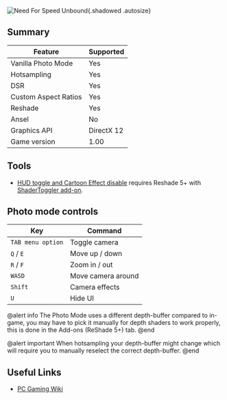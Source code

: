 ![Need For Speed Unbound](Images\nfsunbound.png "Shot by tripps"){.shadowed .autosize}

## Summary

Feature | Supported
--|--
Vanilla Photo Mode | Yes
Hotsampling | Yes
DSR | Yes
Custom Aspect Ratios | Yes
Reshade | Yes
Ansel | No
Graphics API | DirectX 12
Game version | 1.00

## Tools

* [HUD toggle and Cartoon Effect disable](../ShaderTogglers/nfs_unbound.ini) requires Reshade 5+ with [ShaderToggler add-on](../ReshadeGuides/Addons/shader_toggler_repository.md).

## Photo mode controls 

Key	| Command
--|--
`TAB menu option` | Toggle camera
`Q` / `E` | Move up / down
`R` / `F` | Zoom in / out
`WASD` | Move camera around
`Shift` | Camera effects
`U` | Hide UI

@alert info
The Photo Mode uses a different depth-buffer compared to in-game, you may have to pick it manually for depth shaders to work properly, this is done in the Add-ons (ReShade 5+) tab.
@end

@alert important
When hotsampling your depth-buffer might change which will require you to manually reselect the correct depth-buffer.
@end

## Useful Links

* [PC Gaming Wiki](https://www.pcgamingwiki.com/wiki/Need_for_Speed_Unbound)